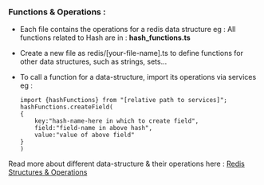 ### Functions & Operations : 
- Each file contains the operations for a redis data structure eg : All functions related to Hash are in : __hash_functions.ts__

- Create a new file as redis/[your-file-name].ts to define functions for other data structures, such as strings, sets...

- To call a function for a data-structure, import its operations via services eg : 
    ```
    import {hashFunctions} from "[relative path to services]";
    hashFunctions.createField(
    {
        key:"hash-name-here in which to create field",
        field:"field-name in above hash",
        value:"value of above field"
    }
    )
    ```
Read more about different data-structure & their operations here : [Redis Structures & Operations](https://redis.io/docs/data-types/)
